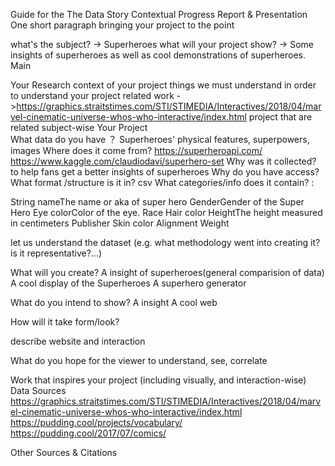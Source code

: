 Guide for the The Data Story Contextual Progress Report & Presentation
One short paragraph bringing your project to the point

what's the subject?         -> Superheroes
what will your project show? -> Some insights of superheroes as well as cool demonstrations of superheroes.
Main

Your Research
context of your project
things we must understand in order to understand your project
related work ->https://graphics.straitstimes.com/STI/STIMEDIA/Interactives/2018/04/marvel-cinematic-universe-whos-who-interactive/index.html
project that are related subject-wise
Your Project   
What data do you have ？ Superheroes' physical features, superpowers, images
Where does it come from?   https://superheroapi.com/
                           https://www.kaggle.com/claudiodavi/superhero-set
Why was it collected?      to help fans get a better insights of superheroes
Why do you have access?
What format /structure is it in?  csv
What categories/info does it contain?  :

String
nameThe name or aka of super hero
GenderGender of the Super Hero
Eye colorColor of the eye.
Race
Hair color
HeightThe height measured in centimeters
Publisher
Skin color
Alignment
Weight

let us understand the dataset (e.g. what methodology went into creating it? is it representative?...)

What will you create?
A insight of superheroes(general comparision of data)
A cool display of the Superheroes
A superhero generator


What do you intend to show?
A insight
A cool web

How will it take form/look?


describe website and interaction


What do you hope for the viewer to understand, see, correlate


Work that inspires your project (including visually, and interaction-wise)
Data Sources
https://graphics.straitstimes.com/STI/STIMEDIA/Interactives/2018/04/marvel-cinematic-universe-whos-who-interactive/index.html
https://pudding.cool/projects/vocabulary/
https://pudding.cool/2017/07/comics/


Other Sources & Citations
